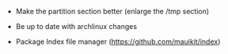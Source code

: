 * Make the partition section better (enlarge the /tmp section)

* Be up to date with archlinux changes 

* Package Index file manager (https://github.com/mauikit/index)
